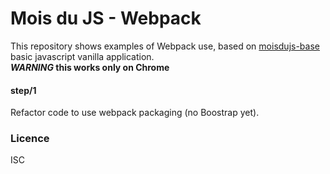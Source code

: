 # Mois du JS - Webpack

This  repository shows examples of Webpack use, based on [moisdujs-base]() basic javascript vanilla application.  
**_WARNING_ this works only on Chrome**

#### step/1

Refactor code to use webpack packaging (no Boostrap yet).  

### Licence

ISC
